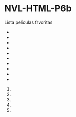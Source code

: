 # NVL-HTML-P6b
Lista películas favoritas
<!DOCTYPE html>
<html>
  <head>
    <meta charset="utf-8">
    <title></title>
  </head>
  <body>
    <p>
      <ul>
        <li></li>
        <li></li>
        <li></li>
        <li></li>
        <li></li>
        <li></li>
        <li></li>
        <li></li>
        <li></li>
        <li></li>
      </ul>
    </p>
  </body>
  <head>
      <meta charset="utf-8">
      <title></title>
  </head>
  <body>
    <p>
      <ol>
        <li></li>
        <li></li>
        <li></li>
        <li></li>
        <li></li>
  </ol>
  </p>
  </body>
  </html>
